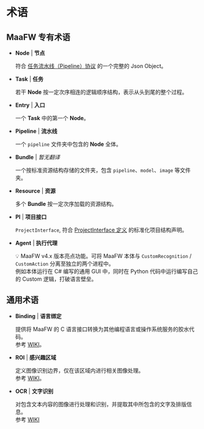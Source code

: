 # 术语

## MaaFW 专有术语

- **Node** | **节点**

    符合 [任务流水线（Pipeline）协议](3.1-任务流水线协议.md) 的一个完整的 Json Object。

- **Task** | **任务**

    若干 **Node** 按一定次序相连的逻辑顺序结构，表示从头到尾的整个过程。

- **Entry** | **入口**

    一个 **Task** 中的第一个 **Node**。

- **Pipeline** | **流水线**

    一个 `pipeline` 文件夹中包含的 **Node** 全体。

- **Bundle** | *暂无翻译*

    一个按标准资源结构存储的文件夹，包含 `pipeline`、`model`、`image` 等文件夹。

- **Resource** | **资源**

    多个 **Bundle** 按一定次序加载的资源结构。

- **PI** | **项目接口**

    `ProjectInterface`, 符合 [ProjectInterface 定义](3.2-ProjectInterface协议.md) 的标准化项目结构声明。

- **Agent** |  **执行代理**

    💡 MaaFW v4.x 版本亮点功能。可将 MaaFW 本体与 `CustomRecognition` / `CustomAction` 分离至独立的两个进程中。  
    例如本体运行在 C# 编写的通用 GUI 中，同时在 Python 代码中运行编写自己的 Custom 逻辑，打破语言壁垒。

## 通用术语

- **Binding** | **语言绑定**

    提供将 MaaFW 的 C 语言接口转换为其他编程语言或操作系统服务的胶水代码。  
    参考 [WIKI](https://en.wikipedia.org/wiki/Language_binding)。

- **ROI** | **感兴趣区域**

    定义图像识别边界，仅在该区域内进行相关图像处理。  
    参考 [WIKI](https://en.wikipedia.org/wiki/Region_of_interest)。

- **OCR** | **文字识别**

    对包含文本内容的图像进行处理和识别，并提取其中所包含的文字及排版信息。  
    参考 [WIKI](https://zh.wikipedia.org/wiki/%E5%85%89%E5%AD%A6%E5%AD%97%E7%AC%A6%E8%AF%86%E5%88%AB)
